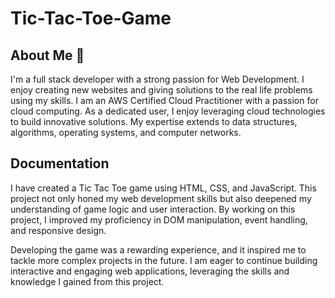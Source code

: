 # Tic-Tac-Toe-Game

## About Me 🚀

I'm a full stack developer with a strong passion for Web Development. I enjoy creating new websites and giving solutions to the real life problems using my skills. I am an AWS Certified Cloud Practitioner with a passion for cloud computing. As a dedicated user, I enjoy leveraging cloud technologies to build innovative solutions. My expertise extends to data structures, algorithms, operating systems, and computer networks.

## Documentation

I have created a Tic Tac Toe game using HTML, CSS, and JavaScript. This project not only honed my web development skills but also deepened my understanding of game logic and user interaction. By working on this project, I improved my proficiency in DOM manipulation, event handling, and responsive design.

Developing the game was a rewarding experience, and it inspired me to tackle more complex projects in the future. I am eager to continue building interactive and engaging web applications, leveraging the skills and knowledge I gained from this project.
